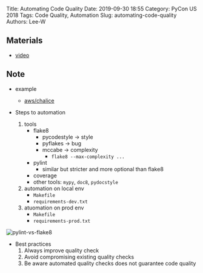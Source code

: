 Title: Automating Code Quality
Date: 2019-09-30 18:55
Category: PyCon US 2018
Tags: Code Quality, Automation
Slug: automating-code-quality
Authors: Lee-W

## Materials

* [video](https://www.youtube.com/watch?v=G1lDk_WKXvY)

## Note
* example
    * [aws/chalice](https://github.com/aws/chalice)

* Steps to automation
    1. tools
        * flake8
            * pycodestyle → style
            * pyflakes → bug
            * mccabe → complexity
                * `flake8 --max-complexity ...`
        * pylint
            * similar but stricter and more optional than flake8
        * coverage
        * other tools: `mypy`, `doc8`, `pydocstyle`
    2. automation on local env
        * `Makefile`
        * `requirements-dev.txt`
    3. atuomation on prod env
        * `Makefile`
        * `requirements-prod.txt`

![pylint-vs-flake8]({static}/images/post-images/automating-code-quality/15698391534086.jpg)


* Best practices
    1. Always improve quality check
    2. Avoid compromising existing quality checks
    3. Be aware automated quality checks does not guarantee code quality